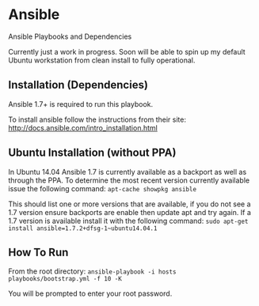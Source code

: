 Ansible
=======

Ansible Playbooks and Dependencies

Currently just a work in progress. Soon will be able to spin up my default Ubuntu workstation from clean install to fully operational.

Installation (Dependencies)
---------------------------
Ansible 1.7+ is required to run this playbook.

To install ansible follow the instructions from their site: http://docs.ansible.com/intro_installation.html

Ubuntu Installation (without PPA)
---------------------------------
In Ubuntu 14.04 Ansible 1.7 is currently available as a backport as well as through the PPA.  To determine the most recent version currently available issue the following command:
`apt-cache showpkg ansible`

This should list one or more versions that are available, if you do not see a 1.7 version ensure backports are enable then update apt and try again.  If a 1.7 version is available install it with the following command:
`sudo apt-get install ansible=1.7.2+dfsg-1~ubuntu14.04.1`

How To Run
----------
From the root directory:
`ansible-playbook -i hosts playbooks/bootstrap.yml -f 10 -K`

You will be prompted to enter your root password.
